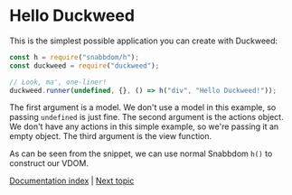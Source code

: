 # Hello Duckweed

This is the simplest possible application you can create with Duckweed:

```javascript
const h = require("snabbdom/h");
const duckweed = require("duckweed");

// Look, ma', one-liner!
duckweed.runner(undefined, {}, () => h("div", "Hello Duckweed!"));
```

The first argument is a model. We don't use a model in this example, so passing
`undefined` is just fine. The second argument is the actions object. We don't
have any actions in this simple example, so we're passing it an empty object.
The third argument is the view function.

As can be seen from the snippet, we can use normal Snabbdom `h()` to construct
our VDOM.

[Documentation index](../main.md) | [Next topic](./mav-example.md)
